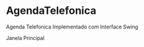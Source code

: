 # AgendaTelefonica
Agenda Telefonica Implementado com Interface Swing


Janela Principal

<blockquote class="imgur-embed-pub" lang="en" data-id="a/Rbts6W2"><a href="//imgur.com/Rbts6W2"></a></blockquote><script async src="//s.imgur.com/min/embed.js" charset="utf-8"></script>


